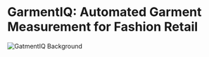 # GarmentIQ: Automated Garment Measurement for Fashion Retail

![GatmentIQ Background](https://garmentiq.ly.gd.edu.kg/asset/img/bg.jpg=x250)
